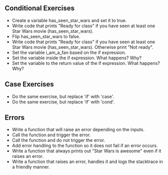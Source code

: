 ## Conditional Exercises

* Create a variable has_seen_star_wars and set it to true.
* Write code that prints "Ready for class" if you have seen at least one Star Wars movie (has_seen_star_wars).
* Flip has_seen_star_wars to false.
* Write code that prints "Ready for class" if you have seen at least one Star Wars movie (has_seen_star_wars). Otherwise print "Not ready".
* Set the variable i_am_a_fan based on the if expression.
* Set the variable inside the if expression. What happens?  Why?
* Set the variable to the return value of the if expression.  What happens? Why?

## Case Exercises

* Do the same exercise, but replace 'if' with 'case'.
* Do the same exercise, but replace 'if' with 'cond'.

## Errors

* Write a function that will raise an error depending on the inputs.
* Call the function and trigger the error.
* Call the function and do not trigger the error.
* Add error handling to the function so it does not fail if an error occurs.
* Write a function that always prints out "Star Wars is awesome" even if it raises an error.
* Write a function that raises an error, handles it and logs the stacktrace in a friendly manner.
